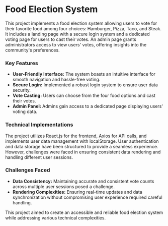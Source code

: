 # Food Election System

This project implements a food election system allowing users to vote for their favorite food among four choices: Hamburger, Pizza, Taco, and Steak. It includes a landing page with a secure login system and a dedicated voting page for users to cast their votes. An admin page grants administrators access to view users' votes, offering insights into the community's preferences.

### Key Features
- **User-Friendly Interface:** The system boasts an intuitive interface for smooth navigation and hassle-free voting.
- **Secure Login:** Implemented a robust login system to ensure user data security.
- **Vote Casting:** Users can choose from the four food options and cast their votes.
- **Admin Panel:** Admins gain access to a dedicated page displaying users' voting data.

### Technical Implementations
The project utilizes React.js for the frontend, Axios for API calls, and implements user data management with localStorage. User authentication and data storage have been structured to provide a seamless experience. However, challenges were faced in ensuring consistent data rendering and handling different user sessions.

### Challenges Faced
- **Data Consistency:** Maintaining accurate and consistent vote counts across multiple user sessions posed a challenge.
- **Rendering Complexities:** Ensuring real-time updates and data synchronization without compromising user experience required careful handling.

This project aimed to create an accessible and reliable food election system while addressing various technical complexities.